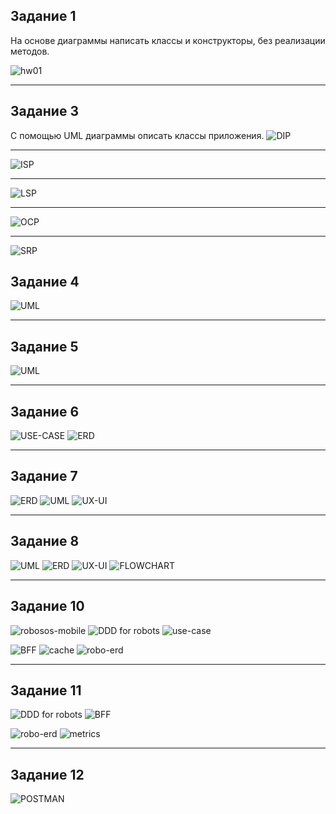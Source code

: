 ## Задание 1
На основе диаграммы написать классы и конструкторы, без реализации методов.

![hw01](hw01/hw01.png)
___
## Задание 3
С помощью UML диаграммы описать классы приложения.
![DIP](hw03/DIP/DIP.png)
___
![ISP](hw03/ISP/ISP.png)
___
![LSP](hw03/LSP/LSP.png)
___
![OCP](hw03/OCP/OCP.png)
___
![SRP](hw03/SRP/SRP.png)
## Задание 4
![UML](hw04/UML.png)
___
## Задание 5
![UML](hw05/UML.png)
___
## Задание 6
![USE-CASE](hw06/USE-CASE.png)
![ERD](hw06/ERD.png)
___
## Задание 7
![ERD](hw07/ERD.jpg)
![UML](hw07/UML.png)
![UX-UI](hw07/UX-UI.png)
___
## Задание 8
![UML](hw08/UML.png)
![ERD](hw08/ERD.png)
![UX-UI](hw08/UX-UI.png)
![FLOWCHART](hw08/FLOWCHART.png)
___
## Задание 10
![robosos-mobile](hw10/a/robosos-mobile.PNG)
![DDD for robots](hw10/b/DDD-for-robots.PNG)
![use-case](hw10/c/use-case.PNG)

[//]: # (![swagger]&#40;hw10/d/swagger.PNG&#41;)
[//]: # (![swagger2]&#40;hw10/d/swagger2.PNG&#41;)
![BFF](hw10/e/BFF.PNG)
![cache](hw10/f/cache.PNG)
![robo-erd](hw10/g/robo-erd.PNG)
___
## Задание 11
![DDD for robots](hw11/h/DDD-for-robots.PNG)
![BFF](hw11/i/BFF.PNG)

[//]: # (![swagger]&#40;hw11/j/swagger.PNG&#41;)
[//]: # (![swagger2]&#40;hw11/j/swagger2.PNG&#41;)
![robo-erd](hw11/k/robo-erd.PNG)
![metrics](hw11/l/metrics.PNG)
___
## Задание 12
![POSTMAN](hw12/Postman.PNG)